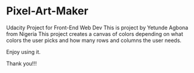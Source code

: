 # Pixel-Art-Maker
Udacity Project for Front-End Web Dev
This is project by Yetunde Agbona from Nigeria
This project creates a canvas of colors depending on what colors the user picks and how many rows and columns the user needs.

Enjoy using it.

Thank you!!!
